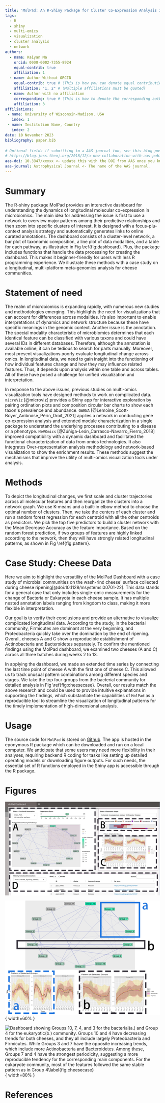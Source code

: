 ```yaml
---
title: 'MolPad: An R-Shiny Package for Cluster Co-Expression Analysis in Longitudinal Microbiomics'
tags:
  - R
  - shiny
  - multi-omics
  - visualization
  - cluster analysis
  - network
authors:
  - name: Kaiyan Ma
    orcid: 0000-0002-7355-8924
    equal-contrib: true
    affiliation: 1
  - name: Author Without ORCID
    equal-contrib: true # (This is how you can denote equal contributions between multiple authors)
    affiliation: "1, 2" # (Multiple affiliations must be quoted)
  - name: Author with no affiliation
    corresponding: true # (This is how to denote the corresponding author)
    affiliation: 3
affiliations:
 - name: University of Wisconsin-Madison, USA
   index: 1
 - name: Institution Name, Country
   index: 2
date: 18 November 2023
bibliography: paper.bib

# Optional fields if submitting to a AAS journal too, see this blog post:
# https://blog.joss.theoj.org/2018/12/a-new-collaboration-with-aas-publishing
aas-doi: 10.3847/xxxxx <- update this with the DOI from AAS once you know it.
aas-journal: Astrophysical Journal <- The name of the AAS journal.
---
```


# Summary

The R-shiny package MolPad provides an interactive dashboard for understanding the dynamics of longitudinal molecular co-expression in microbiomics. The main idea for addressing the issue is first to use a network to overview major patterns among their predictive relationships and then zoom into specific clusters of interest. It is designed with a focus-plu-context analysis strategy and automatically generates links to online curated annotations. The dashboard consists of a cluster-level network, a bar plot of taxonomic composition, a line plot of data modalities, and a table for each pathway, as illustrated in Fig \ref{fig:dashboard}. Plus, the package includes functions that handle the data processing for creating the dashboard. This makes it beginner-friendly for users with less R programming experience. We illustrate these methods with a case study on a longitudinal, multi-platform meta-genomics analysis for cheese communities.

# Statement of need

The realm of microbiomics is expanding rapidly, with numerous new studies and methodologies emerging. This highlights the need for visualizations that can account for differences across modalities. It’s also important to enable interpretations of dynamics and network structure because these have specific meanings in the genomic context. Another issue is the annotation. The special modality characteristic of microbiomics determines that each identical feature can be classified with various taxons and could have several IDs in different databases. Therefore, although the annotation is available online, it can be tedious to search for parts manually. Moreover, most present visualizations poorly evaluate longitudinal change across omics. In longitudinal data, we need to gain insight into the functioning of how individual features change and how they may influence related features. Thus, it depends upon analysis within one table and across tables. All of these have posed a challenge for unified visualization and interpretation. 

In response to the above issues, previous studies on multi-omics visualization tools have designed methods to work on complicated data. `microViz` [@microviz] provides a Shiny app for interactive exploration by pairing ordination plots and composition circular bar charts to show each taxon's prevalence and abundance. `GWENA` [@Lemoine_Scott-Boyer_Ambroise_Périn_Droit_2021] applies a network in conducting gene co‑expression analysis and extended module characterization in a single package to understand the underlying processes contributing to a disease or a phenotype. `NeVOmics` [@Zúñiga-León_Carrasco-Navarro_Fierro_2018] improved compatibility with a dynamic dashboard and facilitated the functional characterization of data from omics technologies. It also integrates Over-representation analysis methodology and network-based visualization to show the enrichment results. These methods suggest the mechanisms that improve the utility of multi-omics visualization tools under analysis.

# Methods

To depict the longitudinal changes, we first scale and cluster trajectories across all molecular features and then reorganize the clusters into a network graph. We use K-means and a built-in elbow method to choose the optimal number of clusters. Then, we take the centers of each cluster and run a random forest regression for each centroid with all the other centroids as predictors. We pick the top five predictors to build a cluster network with the Mean Decrease Accuracy as the feature importance. Based on the random forest prediction, if two groups of features are highly linked according to the network, then they will have strongly related longitudinal patterns, as shown in Fig \ref{fig:pattern}.

# Case Study: Cheese Data

Here we aim to highlight the versatility of the MolPad Dashboard with a case study of microbial communities on the wash-rind cheese' surface collected during cheese ripening[@doi:10.1128/msystems.00701-22]. This data stands for a general case that only includes single-omic measurements for the change of Bacteria or Eukaryota in each cheese sample. It has multiple nested annotation labels ranging from kingdom to class, making it more flexible in interpretation. 

Our goal is to verify their conclusions and provide an alternative to visualize complicated longitudinal data. According to the study, in the bacterial community, Firmicutes are dominant at the very beginning, and Proteobacteria quickly take over the domination by the end of ripening. Overall, cheeses A and C show a reproducible establishment of Actinobacteria and Bacteroidetes separately. To confirm the mentioned findings using the MolPad dashboard, we examined two cheeses (A and C) across all three batches during weeks 2 to 13.

In applying the dashboard, we made an extended time series by connecting the last time point of cheese A with the first one of cheese C. This allowed us to track unusual pattern combinations among different species and stages. We take the top four groups from the bacterial community for detailed analysis in Fig \ref{fig:cheesecase}. Overall, our results match the above research and could be used to provide intuitive explanations in supporting the findings, which substantiate the capabilities of `MolPad` as a reproducible tool to streamline the visualization of longitudinal patterns for the timely implementation of high-dimensional analysis.

# Usage

The source code for `MolPad` is stored on [Github](https://github.com/KaiyanM/MolPad). The app is hosted in the eponymous R package which can be downloaded and run on a local computer. We anticipate that some users may need more flexibility in their analyses, requiring backend R coding for tasks like setting up detailed operating models or downloading figure outputs. For such needs, the essential set of R functions employed in the Shiny app is accessible through the R package.

# Figures

![Dashboard Overview: `A`: cluster-level network, `B`: taxonomic-level bar plot, `C`:  a type-level line plot, and `D`: a feature-level table. \label{fig:dashboard}](dashboard.png)

![Example of discovering related patterns with network plot. For `a`, the two linked nodes are in the dashed box and have a closer inverse pattern than the other. For `b`, these groups are both less volatile on average and have similar inverse patterns.\label{fig:pattern}](pattern.png){ width=60% }

![Dashboard showing Groups 10, 7, 4, and 3 for the
bacterial(a.) and Group 4 for the eukaryotic(b.) community. Groups 10 and 4 have decreasing trends for both cheeses, and they all include largely Proteobacteria and Firmicutes. While Groups 3 and 7 have the opposite increasing trends, which include more Actinobacteria and Bacteroidetes. Among these, Groups 7 and 4 have the strongest periodicity, suggesting a more reproducible tendency for the corresponding main components. For the eukaryote community, most of the features followed the same stable pattern as in Group 4\label{fig:cheesecase}](cheesecase.png){ width=80% }


# References


